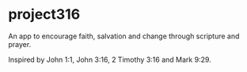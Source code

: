 # project316
An app to encourage faith, salvation and change through scripture and prayer. 

Inspired by John 1:1, John 3:16, 2 Timothy 3:16 and Mark 9:29.
